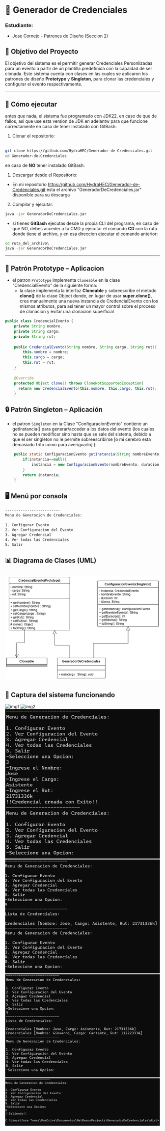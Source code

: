 # 🪪  Generador de Credenciales

### Estudiante:
- Jose Cornejo - Patrones de Diseño (Seccion 2)

## 🎯 Objetivo del Proyecto

El objetivo del sistema es el permitir generar Credenciales Personlizadas para un evento a partir de un plantilla predefinida con la capaidad de ser clonada. Este sistema cuenta con clases en las cuales se aplicaron los patrones de diseño **Prototype** y **Singleton**, para clonar las credenciales y configurar el evento respectivamente.

---
## 🚀 Cómo ejecutar
antes que nada, el sistema fue programado con JDK22, en caso de que de fallos, asi que use esta version de JDK en adelantw para que funcione correctamente
en caso de tener instalado con GitBash:

1. Clonar el repositorio:
```bash

git clone https://github.com/HydraHEC/Generador-de-Credenciales.git
cd Generador-de-Credenciales
```

en caso de **NO** tener instalado GitBash:

1. Descargar desde el Repositorio:
  - En mi repositorio https://github.com/HydraHEC/Generador-de-Credenciales.git esta el archivo "GeneradorDeCredenciales.jar" disponible para su descarga

2. Compilar y ejecutar:
   
```bash
java -jar GeneradorDeCredenciales.jar
```
- si tienes **GitBash** ejecutas desde la propia CLI del programa, en caso de que NO, debes acceder a tu CMD y ejecutar el comando **CD** con la ruta donde tiene el archivo, y en esa direccion ejecutar el comando anterior:
```bash
cd ruta_del_archivo\
java -jar GeneradorDeCredenciales.jar
```

---
## 🧬 Patrón Prototype – Aplicacion
- el patron `Prototype` implementa `Cloneable` en la clase "CredencialEvento" de la siguiente forma:
  - la clase implementa la interfaz **Cloneable** y sobreescribe el metodo **clone()** de la clase Object donde, en lugar de usar **super.clone()**, crea manualmente una nueva instancia de CredencialEvento con los mismos atributos, para asi tener un mayor control sobre el proceso de clonacion y evitar una clonacion superficial
```java
public class CredencialEvento {
    private String nombre;
    private String cargo;
    private String rut;

    public CredencialEvento(String nombre, String cargo, String rut){
        this.nombre = nombre;
        this.cargo = cargo;
        this.rut = rut;
    }

    @Override
    protected Object clone() throws CloneNotSupportedException{
      return new CredencialEvento(this.nombre, this.cargo, this.rut);
    }
```
## 🔒 Patrón Singleton – Aplicación
- el patron `Singleton` en la Clase "ConfiguracionEvento" contiene un getInstancia() para generar/acceder a los datos del evento (los cuales no se pueden modificar sino hasta que se sale del sistema, debido a que el ser singleton no le permite sobreescribirse [o mi cerebro esta demasiado frito como para averiguarlo] ):
```java
    public static ConfiguracionEvento getInstancia(String nombreEvento, int duracion, String idioma){
        if(instancia==null){
            instancia = new ConfiguracionEvento(nombreEvento, duracion, idioma);
        }
        return instancia;
    }
```
## 🖥️ Menú por consola

```
-------------------------
Menu de Generacion de Credenciales:

1. Configurar Evento
2. Ver Configuracion del Evento
3. Agregar Credencial
4. Ver todas las Credenciales
5. Salir
```
## 📊 Diagrama de Clases (UML)
![Diagrama de Clases UML](Diagrama_Credenciales.png)
---

## 📸 Captura del sistema funcionando
![img1](Imagenes_Generador/img1.jng)
![img2](Imagenes_Generador/img_a2.jng)
![img3](Imagenes_Generador\img3.png)
![img4](Imagenes_Generador\img4.png)
![img5](Imagenes_Generador\img5.png)
![img6](Imagenes_Generador\img6.png)
